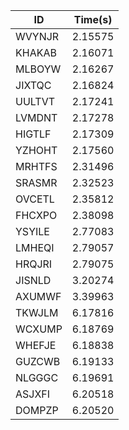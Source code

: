|ID|Time(s)|
|-|-|
|WVYNJR|2.15575|
|KHAKAB|2.16071|
|MLBOYW|2.16267|
|JIXTQC|2.16824|
|UULTVT|2.17241|
|LVMDNT|2.17278|
|HIGTLF|2.17309|
|YZHOHT|2.17560|
|MRHTFS|2.31496|
|SRASMR|2.32523|
|OVCETL|2.35812|
|FHCXPO|2.38098|
|YSYILE|2.77083|
|LMHEQI|2.79057|
|HRQJRI|2.79075|
|JISNLD|3.20274|
|AXUMWF|3.39963|
|TKWJLM|6.17816|
|WCXUMP|6.18769|
|WHEFJE|6.18838|
|GUZCWB|6.19133|
|NLGGGC|6.19691|
|ASJXFI|6.20518|
|DOMPZP|6.20520|
